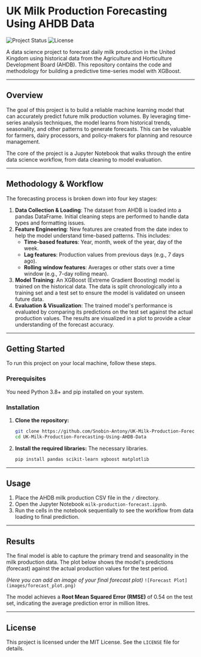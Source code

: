 # UK Milk Production Forecasting Using AHDB Data

![Project Status](https://img.shields.io/badge/status-in_progress-yellow)
![License](https://img.shields.io/badge/license-MIT-blue)

A data science project to forecast daily milk production in the United Kingdom using historical data from the Agriculture and Horticulture Development Board (AHDB). This repository contains the code and methodology for building a predictive time-series model with XGBoost.



---

## Overview

The goal of this project is to build a reliable machine learning model that can accurately predict future milk production volumes. By leveraging time-series analysis techniques, the model learns from historical trends, seasonality, and other patterns to generate forecasts. This can be valuable for farmers, dairy processors, and policy-makers for planning and resource management.

The core of the project is a Jupyter Notebook that walks through the entire data science workflow, from data cleaning to model evaluation.

---

## Methodology & Workflow

The forecasting process is broken down into four key stages:

1.  **Data Collection & Loading**: The dataset from AHDB is loaded into a pandas DataFrame. Initial cleaning steps are performed to handle data types and formatting issues.
2.  **Feature Engineering**: New features are created from the date index to help the model understand time-based patterns. This includes:
    * **Time-based features**: Year, month, week of the year, day of the week.
    * **Lag features**: Production values from previous days (e.g., 7 days ago).
    * **Rolling window features**: Averages or other stats over a time window (e.g., 7-day rolling mean).
3.  **Model Training**: An XGBoost (Extreme Gradient Boosting) model is trained on the historical data. The data is split chronologically into a training set and a test set to ensure the model is validated on unseen future data.
4.  **Evaluation & Visualization**: The trained model's performance is evaluated by comparing its predictions on the test set against the actual production values. The results are visualized in a plot to provide a clear understanding of the forecast accuracy.

---

## Getting Started

To run this project on your local machine, follow these steps.

### Prerequisites

You need Python 3.8+ and pip installed on your system.

### Installation

1.  **Clone the repository:**
    ```bash
    git clone https://github.com/Snobin-Antony/UK-Milk-Production-Forecasting-Using-AHDB-Data.git
    cd UK-Milk-Production-Forecasting-Using-AHDB-Data
    ```

2.  **Install the required libraries:**
    The necessary libraries.
    ```bash
    pip install pandas scikit-learn xgboost matplotlib
    ```
---

## Usage

1.  Place the AHDB milk production CSV file in the `/` directory.
2.  Open the Jupyter Notebook `milk-production-forecast.ipynb`.
3.  Run the cells in the notebook sequentially to see the workflow from data loading to final prediction.

---

## Results

The final model is able to capture the primary trend and seasonality in the milk production data. The plot below shows the model's predictions (forecast) against the actual production values for the test period.

*(Here you can add an image of your final forecast plot)*
`![Forecast Plot](images/forecast_plot.png)`

The model achieves a **Root Mean Squared Error (RMSE)** of 0.54 on the test set, indicating the average prediction error in million litres.

---

## License

This project is licensed under the MIT License. See the `LICENSE` file for details.
